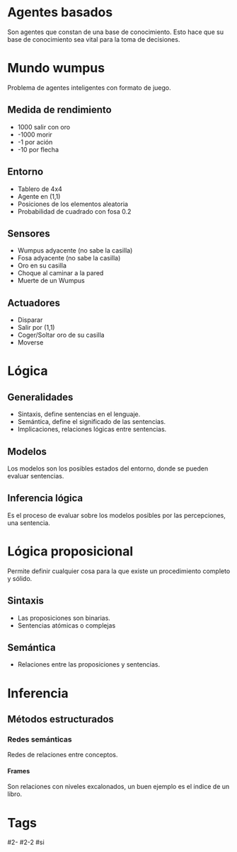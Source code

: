 # Agentes basados
Son agentes que constan de una base de conocimiento. Esto hace que su base de conocimiento sea vital para la toma de decisiones.
# Mundo wumpus
Problema de agentes inteligentes con formato de juego.
## Medida de rendimiento
- 1000 salir con oro
- -1000 morir
- -1 por ación
- -10 por flecha
## Entorno
- Tablero de 4x4
- Agente en (1,1)
- Posiciones de los elementos aleatoria
- Probabilidad de cuadrado con fosa 0.2
## Sensores
- Wumpus adyacente (no sabe la casilla)
- Fosa adyacente (no sabe la casilla)
- Oro en su casilla
- Choque al caminar a la pared
- Muerte de un Wumpus
## Actuadores
- Disparar
- Salir por (1,1)
- Coger/Soltar oro de su casilla
- Moverse
# Lógica
## Generalidades
- Sintaxis, define sentencias en el lenguaje.
- Semántica, define el significado de las sentencias.
- Implicaciones, relaciones lógicas entre sentencias.
## Modelos
Los modelos son los posibles estados del entorno, donde se pueden evaluar sentencias.
## Inferencia lógica
Es el proceso de evaluar sobre los modelos posibles por las percepciones, una sentencia.
# Lógica proposicional
Permite definir cualquier cosa para la que existe un procedimiento completo y sólido.
## Sintaxis
- Las proposiciones son binarias.
- Sentencias atómicas o complejas
## Semántica
- Relaciones entre las proposiciones y sentencias.
# Inferencia
## Métodos estructurados
### Redes semánticas
Redes de relaciones entre conceptos.
#### Frames
Son relaciones con niveles excalonados, un buen ejemplo es el indice de un libro.
# Tags
#2-
#2-2 
#si